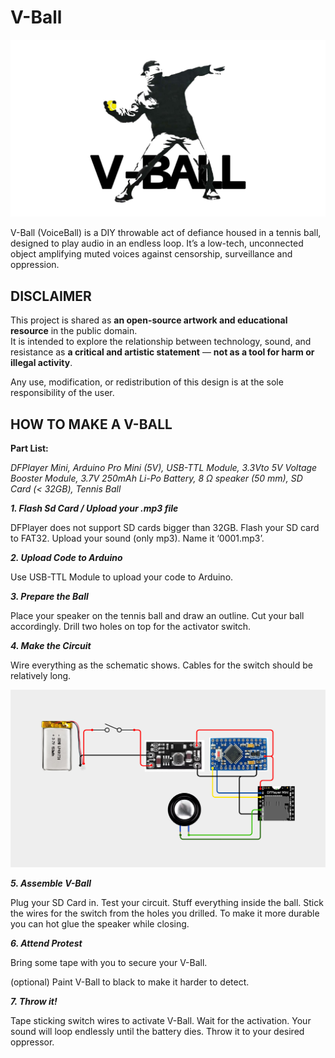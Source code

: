 # V-Ball

![image alt](https://github.com/kvnty/V-Ball/blob/fb003c693cbc39c9775bf2c9518abf5887561129/vball-logo.jpg)



V-Ball (VoiceBall) is a DIY throwable act of defiance housed in a tennis ball, designed to play audio in an endless loop.  It’s a low-tech, unconnected object amplifying muted voices against censorship, surveillance and oppression.
## **DISCLAIMER**

This project is shared as **an open-source artwork and educational resource** in the public domain.  
It is intended to explore the relationship between technology, sound, and resistance as **a critical and artistic statement** — **not as a tool for harm or illegal activity**.

Any use, modification, or redistribution of this design is at the sole responsibility of the user.


## HOW TO MAKE A V-BALL





**Part List:**

*DFPlayer Mini, Arduino Pro Mini (5V), USB-TTL Module, 3.3Vto 5V Voltage Booster Module, 3.7V 250mAh Li-Po Battery, 8 Ω speaker (50 mm), SD Card (< 32GB), Tennis Ball*

  

***1. Flash Sd Card / Upload your .mp3 file***

  

DFPlayer does not support SD cards bigger than 32GB. Flash your SD card to FAT32. Upload your sound (only mp3). Name it ‘0001.mp3’.

  

***2. Upload Code to Arduino***

  

Use USB-TTL Module to upload your code to Arduino.

  


***3. Prepare the Ball***

  

Place your speaker on the tennis ball and draw an outline. Cut your ball accordingly. Drill two holes on top for the activator switch.

  
  
  
  
  
  
  

***4. Make the Circuit***

  

Wire everything as the schematic shows. Cables for the switch should be relatively long.

![image alt](https://github.com/kvnty/V-Ball/blob/fb003c693cbc39c9775bf2c9518abf5887561129/circuit.jpg)

  

***5. Assemble V-Ball***

  

Plug your SD Card in. Test your circuit. Stuff everything inside the ball. Stick the wires for the switch from the holes you drilled. To make it more durable you can hot glue the speaker while closing.

 ***6. Attend Protest*** 

Bring some tape with you to secure your V-Ball.

(optional) Paint V-Ball to black to make it harder to detect.



***7. Throw it!***

  

Tape sticking switch wires to activate V-Ball. Wait for the activation. Your sound will loop endlessly until the battery dies. Throw it to your desired oppressor.

  

  
